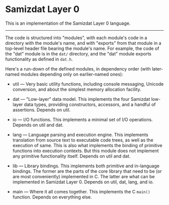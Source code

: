 Samizdat Layer 0
================

This is an implementation of the Samizdat Layer 0 language.

- - - - -

The code is structured into "modules", with each module's code in a
directory with the module's name, and with "exports" from that module
in a top-level header file bearing the module's name. For example,
the code of the "dat" module is in the `dat/` directory, and the
"dat" module exports functionality as defined in `dat.h`.

Here's a run-down of the defined modules, in dependency order (with
later-named modules depending only on earlier-named ones):

* util &mdash; Very basic utility functions, including console
  messaging, Unicode conversion, and about the simplest memory
  allocation facility.

* dat &mdash; "Low-layer" data model. This implements the four
  Samizdat low-layer data types, providing constructors, accessors,
  and a handful of assertions. Depends on util.

* io &mdash; I/O functions. This implements a minimal set of I/O
  operations. Depends on util and dat.

* lang &mdash; Language parsing and execution engine. This implements
  translation from source text to executable code trees, as well as
  the execution of same. This is also what implements the binding of
  primitive functions into execution contexts. But this module does
  not implement any primitive functionality itself. Depends on util
  and dat.

* lib &mdash; Library bindings. This implements both primitive and
  in-language bindings. The former are the parts of the core library
  that need to be (or are most conveniently) implemented in C. The
  latter are what can be implemented in Samizdat Layer 0. Depends on
  util, dat, lang, and io.

* main &mdash; Where it all comes together. This implements the
  C `main()` function. Depends on everything else.
